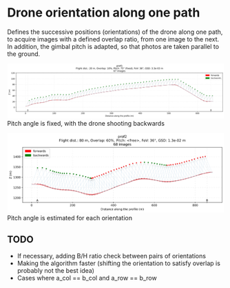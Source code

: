 # Drone orientation along one path

Defines the successive positions (orientations) of the drone along one path, to acquire images with a defined overlap ratio, from one image to the next.
In addition, the gimbal pitch is adapted, so that photos are taken parallel to the ground.

![prof1](/drone_orientation/prof1_orientations.svg)
Pitch angle is fixed, with the drone shooting backwards

![prof2](/drone_orientation/prof2_orientations.svg)
Pitch angle is estimated for each orientation

## TODO

* If necessary, adding B/H ratio check between pairs of orientations
* Making the algorithm faster (shifting the orientation to satisfy overlap is probably not the best idea)
* Cases where a_col == b_col and a_row == b_row
